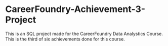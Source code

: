 # CareerFoundry-Achievement-3-Project
This is an SQL project made for the CareerFoundry Data Analystics Course. This is the third of six achievements done for this course.
